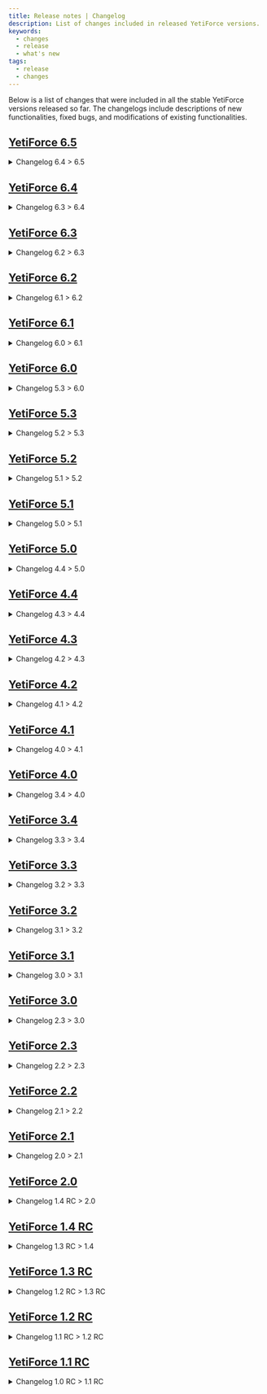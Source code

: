 ```yaml
---
title: Release notes | Changelog
description: List of changes included in released YetiForce versions.
keywords:
  - changes
  - release
  - what's new
tags:
  - release
  - changes
---
```


Below is a list of changes that were included in all the stable YetiForce versions released so far. The changelogs include descriptions of new functionalities, fixed bugs, and modifications of existing functionalities.

## [YetiForce 6.5](https://github.com/YetiForceCompany/UpdatePackages/blob/developer/YetiForce%20CRM%206.x.x/6.4.0_to_6.5.0/Changelog.txt)

<details>
  <summary>Changelog 6.4 > 6.5</summary>

```ini reference title="6.4.0 > 6.5.0"
https://github.com/YetiForceCompany/UpdatePackages/blob/developer/YetiForce%20CRM%206.x.x/6.4.0_to_6.5.0/Changelog.txt
```

</details>

## [YetiForce 6.4](https://github.com/YetiForceCompany/UpdatePackages/blob/developer/YetiForce%20CRM%206.x.x/6.3.0_to_6.4.0/Changelog.txt)

<details>
  <summary>Changelog 6.3 > 6.4</summary>

```ini reference title="6.3.0 > 6.4.0"
https://github.com/YetiForceCompany/UpdatePackages/blob/developer/YetiForce%20CRM%206.x.x/6.3.0_to_6.4.0/Changelog.txt
```

</details>

## [YetiForce 6.3](https://github.com/YetiForceCompany/UpdatePackages/blob/developer/YetiForce%20CRM%206.x.x/6.2.0_to_6.3.0/Changelog.txt)

<details>
  <summary>Changelog 6.2 > 6.3</summary>

```ini reference title="6.2.0 > 6.3.0"
https://github.com/YetiForceCompany/UpdatePackages/blob/developer/YetiForce%20CRM%206.x.x/6.2.0_to_6.3.0/Changelog.txt
```

</details>

## [YetiForce 6.2](https://github.com/YetiForceCompany/UpdatePackages/blob/developer/YetiForce%20CRM%206.x.x/6.1.0_to_6.2.0/Changelog.txt)

<details>
  <summary>Changelog 6.1 > 6.2</summary>

```ini reference title="6.1.0 > 6.2.0"
https://github.com/YetiForceCompany/UpdatePackages/blob/developer/YetiForce%20CRM%206.x.x/6.1.0_to_6.2.0/Changelog.txt
```

</details>

## [YetiForce 6.1](https://github.com/YetiForceCompany/UpdatePackages/blob/developer/YetiForce%20CRM%206.x.x/6.0.0_to_6.1.0/Changelog.txt)

<details>
  <summary>Changelog 6.0 > 6.1</summary>

```ini reference title="6.0.0 > 6.1.0"
https://github.com/YetiForceCompany/UpdatePackages/blob/developer/YetiForce%20CRM%206.x.x/6.0.0_to_6.1.0/Changelog.txt
```

</details>

## [YetiForce 6.0](https://github.com/YetiForceCompany/UpdatePackages/blob/developer/YetiForce%20CRM%205.x.x/5.3.0_to_6.0.0/Changelog.txt)

<details>
  <summary>Changelog 5.3 > 6.0</summary>

```ini reference title="5.3.0 > 6.0.0"
https://github.com/YetiForceCompany/UpdatePackages/blob/developer/YetiForce%20CRM%205.x.x/5.3.0_to_6.0.0/Changelog.txt
```

</details>

## [YetiForce 5.3](https://github.com/YetiForceCompany/UpdatePackages/blob/developer/YetiForce%20CRM%205.x.x/5.2.0_to_5.3.0/Changelog.txt)

<details>
  <summary>Changelog 5.2 > 5.3</summary>

```ini reference title="5.2.0 > 5.3.0"
https://github.com/YetiForceCompany/UpdatePackages/blob/developer/YetiForce%20CRM%205.x.x/5.2.0_to_5.3.0/Changelog.txt
```

</details>

## [YetiForce 5.2](https://github.com/YetiForceCompany/UpdatePackages/blob/developer/YetiForce%20CRM%205.x.x/5.1.0_to_5.2.0/Changelog.txt)

<details>
  <summary>Changelog 5.1 > 5.2</summary>

```ini reference title="5.1.0 > 5.2.0"
https://github.com/YetiForceCompany/UpdatePackages/blob/developer/YetiForce%20CRM%205.x.x/5.1.0_to_5.2.0/Changelog.txt
```

</details>

## [YetiForce 5.1](https://github.com/YetiForceCompany/UpdatePackages/blob/developer/YetiForce%20CRM%205.x.x/5.0.0_to_5.1.0/Changelog.txt)

<details>
  <summary>Changelog 5.0 > 5.1</summary>

```ini reference title="5.0.0 > 5.1.0"
https://github.com/YetiForceCompany/UpdatePackages/blob/developer/YetiForce%20CRM%205.x.x/5.0.0_to_5.1.0/Changelog.txt
```

</details>

## [YetiForce 5.0](https://github.com/YetiForceCompany/UpdatePackages/blob/developer/YetiForce%20CRM%206.x.x/6.3.0_to_6.4.0/Changelog.txt)

<details>
  <summary>Changelog 4.4 > 5.0</summary>

```ini reference title="4.4.0 > 5.0.0"
https://github.com/YetiForceCompany/UpdatePackages/blob/developer/YetiForce%20CRM%204.x.x/4.4.0_to_5.0.0/Changelog.txt
```

</details>

## [YetiForce 4.4](https://github.com/YetiForceCompany/UpdatePackages/blob/developer/YetiForce%20CRM%204.x.x/4.3.0_to_4.4.0/Changelog.txt)

<details>
  <summary>Changelog 4.3 > 4.4</summary>

```ini reference title="4.3.0 > 4.4.0"
https://github.com/YetiForceCompany/UpdatePackages/blob/developer/YetiForce%20CRM%204.x.x/4.3.0_to_4.4.0/Changelog.txt
```

</details>

## [YetiForce 4.3](https://github.com/YetiForceCompany/UpdatePackages/blob/developer/YetiForce%20CRM%204.x.x/4.2.0_to_4.3.0/Changelog.txt)

<details>
  <summary>Changelog 4.2 > 4.3</summary>

```ini reference title="4.2.0 > 4.3.0"
https://github.com/YetiForceCompany/UpdatePackages/blob/developer/YetiForce%20CRM%204.x.x/4.2.0_to_4.3.0/Changelog.txt
```

</details>

## [YetiForce 4.2](https://github.com/YetiForceCompany/UpdatePackages/blob/developer/YetiForce%20CRM%204.x.x/4.1.0_to_4.2.0/Changelog.txt)

<details>
  <summary>Changelog 4.1 > 4.2</summary>

```ini reference title="4.1.0 > 4.2.0"
https://github.com/YetiForceCompany/UpdatePackages/blob/developer/YetiForce%20CRM%204.x.x/4.1.0_to_4.2.0/Changelog.txt
```

</details>

## [YetiForce 4.1](https://github.com/YetiForceCompany/UpdatePackages/blob/developer/YetiForce%20CRM%204.x.x/4.0.0_to_4.1.0/Changelog.txt)

<details>
  <summary>Changelog 4.0 > 4.1</summary>

```ini reference title="4.0.0 > 4.1.0"
https://github.com/YetiForceCompany/UpdatePackages/blob/developer/YetiForce%20CRM%204.x.x/4.0.0_to_4.1.0/Changelog.txt
```

</details>

## [YetiForce 4.0](https://github.com/YetiForceCompany/UpdatePackages/blob/developer/YetiForce%20CRM%203.x.x/3.4.0_to_4.0.0/Changelog.txt)

<details>
  <summary>Changelog 3.4 > 4.0</summary>

```ini reference title="3.4.0 > 4.0.0"
https://github.com/YetiForceCompany/UpdatePackages/blob/developer/YetiForce%20CRM%203.x.x/3.4.0_to_4.0.0/Changelog.txt
```

</details>

## [YetiForce 3.4](https://github.com/YetiForceCompany/UpdatePackages/blob/developer/YetiForce%20CRM%203.x.x/3.3.0_to_3.4.0/Changelog.txt)

<details>
  <summary>Changelog 3.3 > 3.4</summary>

```ini reference title="3.3.0 > 3.4.0"
https://github.com/YetiForceCompany/UpdatePackages/blob/developer/YetiForce%20CRM%203.x.x/3.3.0_to_3.4.0/Changelog.txt
```

</details>

## [YetiForce 3.3](https://github.com/YetiForceCompany/UpdatePackages/blob/developer/YetiForce%20CRM%203.x.x/3.2.0_to_3.3.0/Changelog.txt)

<details>
  <summary>Changelog 3.2 > 3.3</summary>

```ini reference title="3.2.0 > 3.3.0"
https://github.com/YetiForceCompany/UpdatePackages/blob/developer/YetiForce%20CRM%203.x.x/3.2.0_to_3.3.0/Changelog.txt
```

</details>

## [YetiForce 3.2](https://github.com/YetiForceCompany/UpdatePackages/blob/developer/YetiForce%20CRM%203.x.x/3.1.0_to_3.2.0/Changelog.txt)

<details>
  <summary>Changelog 3.1 > 3.2</summary>

```ini reference title="3.1.0 > 3.2.0"
https://github.com/YetiForceCompany/UpdatePackages/blob/developer/YetiForce%20CRM%203.x.x/3.1.0_to_3.2.0/Changelog.txt
```

</details>

## [YetiForce 3.1](https://github.com/YetiForceCompany/UpdatePackages/blob/developer/YetiForce%20CRM%203.x.x/3.0.0_to_3.1.0/Changelog.txt)

<details>
  <summary>Changelog 3.0 > 3.1</summary>

```ini reference title="3.0.0 > 3.1.0"
https://github.com/YetiForceCompany/UpdatePackages/blob/developer/YetiForce%20CRM%203.x.x/3.0.0_to_3.1.0/Changelog.txt
```

</details>

## [YetiForce 3.0](https://github.com/YetiForceCompany/UpdatePackages/blob/developer/YetiForce%20CRM%202.x.x/2.3.0_to_3.0.0/Changelog.txt)

<details>
  <summary>Changelog 2.3 > 3.0</summary>

```ini reference title="2.3.0 > 3.0.0"
https://github.com/YetiForceCompany/UpdatePackages/blob/developer/YetiForce%20CRM%202.x.x/2.3.0_to_3.0.0/Changelog.txt
```

</details>

## [YetiForce 2.3](https://github.com/YetiForceCompany/UpdatePackages/blob/developer/YetiForce%20CRM%202.x.x/2.2.0_to_2.3.0/Changelog.txt)

<details>
  <summary>Changelog 2.2 > 2.3</summary>

```ini reference title="2.2.0 > 2.3.0"
https://github.com/YetiForceCompany/UpdatePackages/blob/developer/YetiForce%20CRM%202.x.x/2.2.0_to_2.3.0/Changelog.txt
```

</details>

## [YetiForce 2.2](https://github.com/YetiForceCompany/UpdatePackages/blob/developer/YetiForce%20CRM%202.x.x/2.1.0_to_2.2.0/Changelog.txt)

<details>
  <summary>Changelog 2.1 > 2.2</summary>

```ini reference title="2.1.0 > 2.2.0"
https://github.com/YetiForceCompany/UpdatePackages/blob/developer/YetiForce%20CRM%202.x.x/2.1.0_to_2.2.0/Changelog.txt
```

</details>

## [YetiForce 2.1](https://github.com/YetiForceCompany/UpdatePackages/blob/developer/YetiForce%20CRM%202.x.x/2.0.0_to_2.1.0/Changelog.txt)

<details>
  <summary>Changelog 2.0 > 2.1</summary>

```ini reference title="2.0.0 > 2.1.0"
https://github.com/YetiForceCompany/UpdatePackages/blob/developer/YetiForce%20CRM%202.x.x/2.0.0_to_2.1.0/Changelog.txt
```

</details>

## [YetiForce 2.0](https://github.com/YetiForceCompany/UpdatePackages/blob/developer/YetiForce%20CRM%201.x.x/1.4.0RC_to_2.0.0/Changelog.txt)

<details>
  <summary>Changelog 1.4 RC > 2.0</summary>

```ini reference title="1.4.0RC > 2.0.0"
https://github.com/YetiForceCompany/UpdatePackages/blob/developer/YetiForce%20CRM%201.x.x/1.4.0RC_to_2.0.0/Changelog.txt
```

</details>

## [YetiForce 1.4 RC](https://github.com/YetiForceCompany/UpdatePackages/blob/developer/YetiForce%20CRM%201.x.x/1.3.0RC_to_1.4.0RC/Changelog.txt)

<details>
  <summary>Changelog 1.3 RC > 1.4</summary>

```ini reference title="1.3.0 RC > 1.4.0 RC"
https://github.com/YetiForceCompany/UpdatePackages/blob/developer/YetiForce%20CRM%201.x.x/1.3.0RC_to_1.4.0RC/Changelog.txt
```

</details>

## [YetiForce 1.3 RC](https://github.com/YetiForceCompany/UpdatePackages/blob/developer/YetiForce%20CRM%201.x.x/1.2.0RC_to_1.3.0RC/Changelog.txt)

<details>
  <summary>Changelog 1.2 RC > 1.3 RC</summary>

```ini reference title="1.2.0 RC > 1.3.0 RC"
https://github.com/YetiForceCompany/UpdatePackages/blob/developer/YetiForce%20CRM%201.x.x/1.2.0RC_to_1.3.0RC/Changelog.txt
```

</details>

## [YetiForce 1.2 RC](https://github.com/YetiForceCompany/UpdatePackages/blob/developer/YetiForce%20CRM%201.x.x/1.1.0RC_to_1.2.0RC/Changelog.txt)

<details>
  <summary>Changelog 1.1 RC > 1.2 RC</summary>

```ini reference title="1.1.0 RC > 1.2.0 RC"
https://github.com/YetiForceCompany/UpdatePackages/blob/developer/YetiForce%20CRM%201.x.x/1.1.0RC_to_1.2.0RC/Changelog.txt
```

</details>

## [YetiForce 1.1 RC](https://github.com/YetiForceCompany/UpdatePackages/blob/developer/YetiForce%20CRM%201.x.x/1.0.0RC_to_1.1.0RC/Changelog.txt)

<details>
  <summary>Changelog 1.0 RC > 1.1 RC</summary>

```ini reference title="1.0.0 RC > 1.1.0 RC"
https://github.com/YetiForceCompany/UpdatePackages/blob/developer/YetiForce%20CRM%201.x.x/1.0.0RC_to_1.1.0RC/Changelog.txt
```

</details>
